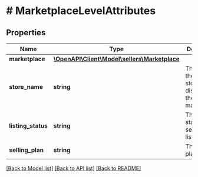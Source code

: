 # # MarketplaceLevelAttributes

## Properties

Name | Type | Description | Notes
------------ | ------------- | ------------- | -------------
**marketplace** | [**\OpenAPI\Client\Model\sellers\Marketplace**](Marketplace.md) |  |
**store_name** | **string** | The name of the seller&#39;s store as displayed in the marketplace. |
**listing_status** | **string** | The current status of the seller&#39;s listings. |
**selling_plan** | **string** | The selling plan details. |

[[Back to Model list]](../../README.md#models) [[Back to API list]](../../README.md#endpoints) [[Back to README]](../../README.md)
